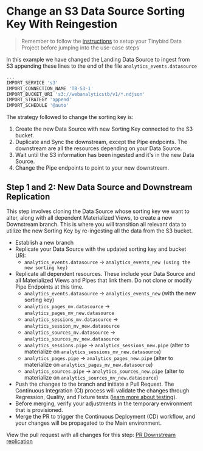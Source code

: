 # Change an S3 Data Source Sorting Key With Reingestion

> Remember to follow the [instructions](../README.md) to setup your Tinybird Data Project before jumping into the use-case steps

In this example we have changed the Landing Data Source to ingest from S3 appending these lines to the end of the file `analytics_events.datasource`

```sql
... 
IMPORT_SERVICE 's3'
IMPORT_CONNECTION_NAME 'TB-S3-1'
IMPORT_BUCKET_URI 's3://webanalyticstb/v1/*.ndjson'
IMPORT_STRATEGY 'append'
IMPORT_SCHEDULE '@auto'
```

The strategy followed to change the sorting key is:
1. Create the new Data Source with new Sorting Key connected to the S3 bucket. 
2. Duplicate and Sync the downstream, except the Pipe endpoints. The downstream are all the resources depending on your Data Source.
3. Wait until the S3 information has been ingested and it's in the new Data Source.
4. Change the Pipe endpoints to point to your new downstream.

## Step 1 and 2: New Data Source and Downstream Replication
This step involves cloning the Data Source whose sorting key we want to alter, along with all dependent Materialized Views, to create a new Downstream branch. This is where you will transition all relevant data to utilize the new Sorting Key by re-ingesting all the data from the S3 bucket.

- Establish a new branch
- Replicate your Data Source with the updated sorting key and bucket URI:
  - `analytics_events.datasource` -> `analytics_events_new (using the new sorting key)`
- Replicate all dependent resources. These include your Data Source and all Materialized Views and Pipes that link them. Do not clone or modify Pipe Endpoints at this time.
  - `analytics_events.datasource` -> `analytics_events_new` (with the new sorting key)
  - `analytics_pages_mv.datasource` -> `analytics_pages_mv_new.datasource`
  - `analytics_sessions_mv.datasource` -> `analytics_session_mv_new.datasource`
  - `analytics_sources_mv.datasource` -> `analytics_sources_mv_new.datasource`
  - `analytics_sessions.pipe` -> `analytics_sessions_new.pipe` (alter to materialize on `analytics_sessions_mv_new.datasource`)
  - `analytics_pages.pipe` -> `analytics_pages_new.pipe` (alter to materialize on `analytics_pages_mv_new.datasource`)
  - `analytics_sources.pipe` -> `analytics_sources_new.pipe` (alter to materialize on `analytics_sources_mv_new.datasource`)
- Push the changes to the branch and initiate a Pull Request. The Continuous Integration (CI) process will validate the changes through Regression, Quality, and Fixture tests ([learn more about testing](https://www.tinybird.co/docs/guides/implementing-test-strategies.html)). 
- Before merging, verify your adjustments in the temporary environment that is provisioned.
- Merge the PR to trigger the Continuous Deployment (CD) workflow, and your changes will be propagated to the Main environment.

View the pull request with all changes for this step: [PR Downstream replication](https://github.com/tinybirdco/use-case-examples/pull/97)
